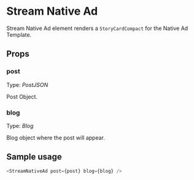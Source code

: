 # Stream Native Ad

Stream Native Ad element renders a `StoryCardCompact` for the Native Ad Template.

<!-- STORY -->

## Props

### post

Type: _PostJSON_

Post Object.

### blog

Type: _Blog_

Blog object where the post will appear.

## Sample usage

```javascript
<StreamNativeAd post={post} blog={blog} />
```